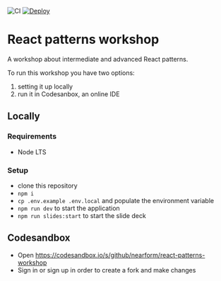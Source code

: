 ![CI](https://github.com/nearform/react-patterns-workshop/actions/workflows/ci.yml/badge.svg?event=push)
[![Deploy](https://github.com/nearform/react-patterns-workshop/actions/workflows/deploy.yml/badge.svg)](https://github.com/nearform/react-patterns-workshop/actions/workflows/deploy.yml)

# React patterns workshop

A workshop about intermediate and advanced React patterns.

To run this workshop you have two options:

1. setting it up locally
2. run it in Codesanbox, an online IDE

## Locally

### Requirements

- Node LTS

### Setup

- clone this repository
- `npm i`
- `cp .env.example .env.local` and populate the environment variable
- `npm run dev` to start the application
- `npm run slides:start` to start the slide deck

## Codesandbox

- Open https://codesandbox.io/s/github/nearform/react-patterns-workshop
- Sign in or sign up in order to create a fork and make changes
